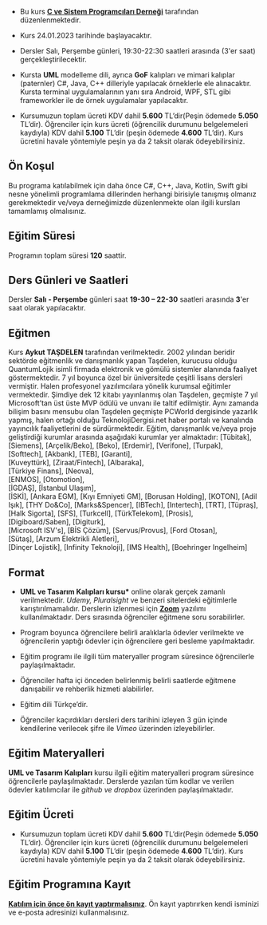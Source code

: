 + Bu kurs [__C ve Sistem Programcıları Derneği__](www.csystem.org) tarafından düzenlenmektedir. 

+ Kurs 24.01.2023 tarihinde başlayacaktır.

+ Dersler Salı, Perşembe günleri, 19:30-22:30 saatleri arasında (3'er saat) gerçekleştirilecektir.

+ Kursta __UML__ modelleme dili, ayrıca __GoF__ kalıpları ve mimari kalıplar (paternler) C#, Java, C++ dilleriyle yapılacak örneklerle ele alınacaktır. Kursta terminal uygulamalarının yanı sıra Android, WPF, STL gibi frameworkler ile de örnek uygulamalar yapılacaktır. 

+ Kursumuzun toplam ücreti KDV dahil __5.600__ TL’dir(Peşin ödemede __5.050__ TL’dir). Öğrenciler için kurs ücreti (öğrencilik durumunu belgelemeleri kaydıyla) KDV dahil __5.100__ TL’dir (peşin ödemede __4.600__ TL’dir). Kurs ücretini havale yöntemiyle peşin ya da 2 taksit olarak ödeyebilirsiniz.
## Ön Koşul
Bu programa katılabilmek için daha önce C#, C++, Java, Kotlin, Swift gibi nesne yönelimli programlama dillerinden herhangi birisiyle tanışmış olmanız gerekmektedir ve/veya derneğimizde düzenlenmekte olan ilgili kursları tamamlamış olmalısınız.

## Eğitim Süresi
Programın toplam süresi __120__ saattir. 

## Ders Günleri ve Saatleri
Dersler __Salı - Perşembe__ günleri saat __19-30 – 22-30__ saatleri arasında __3__'er saat olarak yapılacaktır.

## Eğitmen
Kurs __Aykut TAŞDELEN__ tarafından verilmektedir. 2002 yılından beridir sektörde eğitmenlik ve danışmanlık yapan Taşdelen, kurucusu olduğu QuantumLojik isimli firmada elektronik ve gömülü sistemler alanında faaliyet göstermektedir. 7 yıl boyunca özel bir üniversitede çeşitli lisans dersleri vermiştir. Halen profesyonel yazılımcılara yönelik kurumsal eğitimler vermektedir. Şimdiye dek 12 kitabı yayınlanmış olan Taşdelen, geçmişte 7 yıl Microsoft’tan üst üste MVP ödülü ve unvanı ile taltif edilmiştir. Aynı zamanda bilişim basını mensubu olan Taşdelen geçmişte PCWorld dergisinde yazarlık yapmış, halen ortağı olduğu TeknolojiDergisi.net haber portalı ve kanalında yayıncılık faaliyetlerini de sürdürmektedir. 
Eğitim, danışmanlık ve/veya proje geliştirdiği kurumlar arasında aşağıdaki kurumlar yer almaktadır:
[Tübitak],
[Siemens],
[Arçelik/Beko],
[Beko],
[Erdemir],
[Verifone], 
[Turpak], 
[Softtech], 
[Akbank],
[TEB], 
[Garanti],  
[Kuveyttürk], 
[Ziraat/Fintech], 
[Albaraka],  
[Türkiye Finans], 
[Neova],  
[ENMOS], 
[Otomotion],  
[İGDAŞ], 
[İstanbul Ulaşım],  
[İSKİ], 
[Ankara EGM],
[Kıyı Emniyeti GM], 
[Borusan Holding],
[KOTON], 
[Adil Işık],
[THY Do&Co], 
[Marks&Spencer],
[IBTech], 
[Intertech],
[TRT], 
[Tüpraş],    
[Halk Sigorta], 
[SFS], 
[Turkcell], 
[TürkTelekom], 
[Prosis],  
[Digiboard/Saben], 
[Digiturk],    
[Microsoft ISV's], 
[BİS Çözüm],
[Servus/Provus], 
[Ford Otosan],  
[Sütaş], 
[Arzum Elektrikli Aletleri],  
[Dinçer Lojistik], 
[Infinity Teknoloji],
[IMS Health], 
[Boehringer Ingelheim]           


## Format
+ __UML ve Tasarım Kalıpları kursu*__ online olarak gerçek zamanlı verilmektedir. _Udemy, Pluralsight_ ve benzeri sitelerdeki eğitimlerle karıştırılmamalıdır. Derslerin izlenmesi için __[Zoom](https://zoom.us/)__ yazılımı kullanılmaktadır. Ders sırasında öğrenciler eğitmene soru sorabilirler.

+ Program boyunca öğrencilere belirli aralıklarla ödevler verilmekte ve öğrencilerin yaptığı ödevler için öğrencilere geri besleme yapılmaktadır.

+ Eğitim programı ile ilgili tüm materyaller program süresince öğrencilerle paylaşılmaktadır.

+ Öğrenciler hafta içi önceden belirlenmiş belirli saatlerde eğitmene danışabilir ve rehberlik hizmeti alabilirler.

+ Eğitim dili Türkçe’dir. 

+ Öğrenciler kaçırdıkları dersleri ders tarihini izleyen 3 gün içinde kendilerine verilecek şifre ile _Vimeo_ üzerinden izleyebilirler.

## Eğitim Materyalleri
__UML ve Tasarım Kalıpları__ kursu ilgili eğitim materyalleri program süresince öğrencilerle paylaşılmaktadır. Derslerde yazılan tüm kodlar ve verilen ödevler katılımcılar ile _github ve dropbox_ üzerinden paylaşılmaktadır.

## Eğitim Ücreti
+ Kursumuzun toplam ücreti KDV dahil __5.600__ TL’dir(Peşin ödemede __5.050__ TL’dir). Öğrenciler için kurs ücreti (öğrencilik durumunu belgelemeleri kaydıyla) KDV dahil __5.100__ TL’dir (peşin ödemede __4.600__ TL’dir). Kurs ücretini havale yöntemiyle peşin ya da 2 taksit olarak ödeyebilirsiniz.
## Eğitim Programına Kayıt
__[Katılım için önce ön kayıt yaptırmalısınız](https://us06web.zoom.us/meeting/register/tZwkde6sqTMsGN396Quux8FdYX5WGc_cGlRI  )__. Ön kayıt yaptırırken kendi isminizi ve e-posta adresinizi kullanmalısınız.
